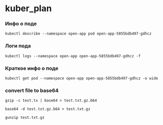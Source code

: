 # kuber_plan

### Инфо о поде
```
kubectl describe --namespace open-app pod open-app-5855bdb497-gdhcz
```
### Логи пода
```
kubectl logs --namespace open-app open-app-5855bdb497-gdhcz -f
```
### Краткое инфо о поде
```
kubectl get pod --namespace open-app open-app-5855bdb497-gdhcz -o wide
```
### convert file to base64
```
gzip -c test.tx | base64 > test.txt.gz.b64

base64 -d test.txt.gz.b64 > test.txt.gz

gunzip test.txt.gz
```